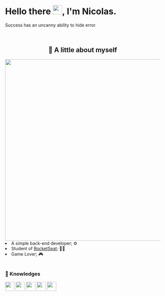 <body>
    <h1 align="left">Hello there <img src="https://raw.githubusercontent.com/kaueMarques/kaueMarques/master/hi.gif" height="30px">, I'm Nicolas.</h1>
    <p>Success has an uncanny ability to hide error.</p>
    <br>
    <h2 align="center"> 👤 A little about myself </h2>
    <div align="center">
 <img align="right" height="590em"          src="https://raw.githubusercontent.com/gist/ghostnicolas/e4eea1c8cd5f91feb3b6009d36e1467b/raw/5eaba06adfaab4967e949b5f2fe8db0bf07595be/gitcard.svg"/>
    </div>
    <li>
    A simple back-end developer; ⚙️
    </li>
    <li>
        Student of <a href="https://rocketseat.com.br">RocketSeat</a>; 🧑‍🎓
    </li>
    <li>
        Game Lover; 🎮
    </li>
    <br>
    <div>
        <h3 align="left">📂 Knowledges</h2>
        <img src="https://img.shields.io/badge/javascript-%23323330.svg?style=for-the-badge&logo=javascript&logoColor=%23F7DF1E" height="30px" /> <img src="https://img.shields.io/badge/MongoDB-%234ea94b.svg?style=for-the-badge&logo=mongodb&logoColor=white" height="30px" /> <img src="https://img.shields.io/badge/typescript-%23007ACC.svg?style=for-the-badge&logo=typescript&logoColor=white" height="30px" /> <img src="https://img.shields.io/badge/html5-%23E34F26.svg?style=for-the-badge&logo=html5&logoColor=white" height="30px" />   <img src="https://img.shields.io/badge/java-%23ED8B00.svg?style=for-the-badge&logo=java&logoColor=white" height="30px" />  
    </div>
</body>
